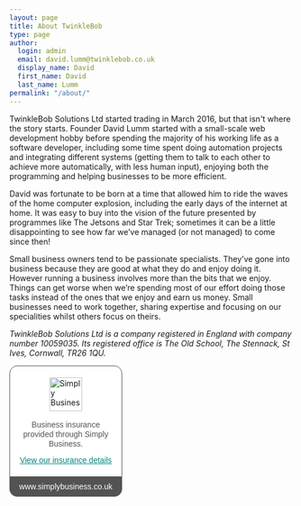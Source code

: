 ```yaml
---
layout: page
title: About TwinkleBob
type: page
author:
  login: admin
  email: david.lumm@twinklebob.co.uk
  display_name: David
  first_name: David
  last_name: Lumm
permalink: "/about/"
---
```


TwinkleBob Solutions Ltd started trading in March 2016, but that isn't where the story starts. Founder David Lumm started with a small-scale web development hobby before spending the majority of his working life as a software developer, including some time spent doing automation projects and integrating different systems (getting them to talk to each other to achieve more automatically, with less human input), enjoying both the programming and helping businesses to be more efficient.

David was fortunate to be born at a time that allowed him to ride the waves of the home computer explosion, including the early days of the internet at home. It was easy to buy into the vision of the future presented by programmes like The Jetsons and Star Trek; sometimes it can be a little disappointing to see how far we’ve managed (or not managed) to come since then!

Small business owners tend to be passionate specialists. They’ve gone into business because they are good at what they do and enjoy doing it. However running a business involves more than the bits that we enjoy. Things can get worse when we’re spending most of our effort doing those tasks instead of the ones that we enjoy and earn us money. Small businesses need to work together, sharing expertise and focusing on our specialities whilst others focus on theirs.

_TwinkleBob Solutions Ltd is a company registered in England with company number 10059035. Its registered office is The Old School, The Stennack, St Ives, Cornwall, TR26 1QU._

<div class="simplybusiness-insurance-badge" style="width:200px;min-width:200px;max-width:200px;margin:0;padding:0;float:none;-moz-osx-font-smoothing:grayscale;-webkit-font-smoothing:antialiased">
          <div style="margin:0;padding:0;border:0;background:none;padding:20px 0;background:#fff;border:1px solid #535353;border-radius:14px 14px 0 0">
          <img alt="Simply Business" height="60" src="https://quote.simplybusiness.co.uk/assets/ci5/sb/badge_logo.png" width="58" style="margin:0;padding:0;border:0;background:none;display:block;margin:0 auto">
          <p style="margin:0;padding:0;border:0;background:none;margin:16px 0 12px;padding:0 15px;text-align:center;font:14px/17px Arial, sans-serif;font-weight:normal;color:#535353;text-transform:none;text-shadow:none">Business insurance provided through Simply Business.</p>
          <a href="https://quote.simplybusiness.co.uk/certificate/policy-overview/oTnjoMhovHtfFxwPH0yehA/?ref_id=RAFXA_HIPR928203XB&amp;source=popBadge" rel="nofollow noopener noreferrer" target="_blank" style="margin:0;padding:0;border:0;background:none;text-decoration:none;text-transform:none;text-shadow:none;display:block;text-align:center;text-decoration:underline;font:14px/17px Arial, sans-serif;color:#00827F">
          View our insurance details
          </a>
          </div>
          <a href="http://www.simplybusiness.co.uk/?ref_id=RAFXA_HIPR928203XB&amp;source=popBadge" rel="noopener noreferrer" target="_blank" style="margin:0;padding:0;border:0;background:none;text-decoration:none;text-transform:none;display:block;font:14px/35px Arial, sans-serif;font-weight:normal;text-shadow:none;text-align:center;color:#fff;background:#535353;border-radius:0 0 14px 14px">
          www.simplybusiness.co.uk
          </a>
          </div>